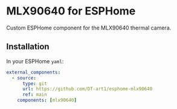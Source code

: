 # MLX90640 for ESPHome

Custom ESPHome component for the MLX90640 thermal camera.

## Installation

In your ESPHome `yaml`:

```yaml
external_components:
  - source:
      type: git
      url: https://github.com/DT-art1/esphome-mlx90640
      ref: main
    components: [mlx90640]
